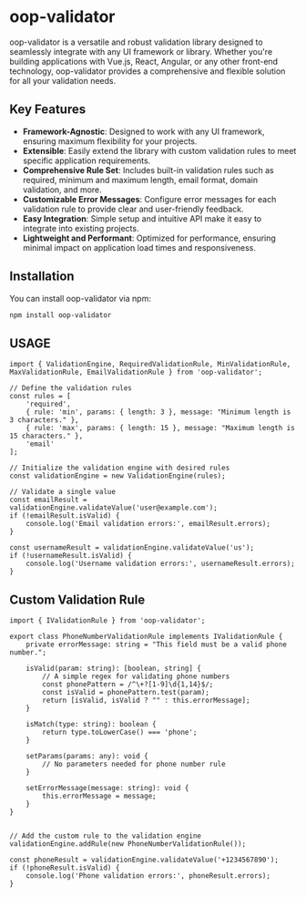 # oop-validator

oop-validator is a versatile and robust validation library designed to seamlessly integrate with any UI framework or library. Whether you're building applications with Vue.js, React, Angular, or any other front-end technology, oop-validator provides a comprehensive and flexible solution for all your validation needs.

## Key Features

- **Framework-Agnostic**: Designed to work with any UI framework, ensuring maximum flexibility for your projects.
- **Extensible**: Easily extend the library with custom validation rules to meet specific application requirements.
- **Comprehensive Rule Set**: Includes built-in validation rules such as required, minimum and maximum length, email format, domain validation, and more.
- **Customizable Error Messages**: Configure error messages for each validation rule to provide clear and user-friendly feedback.
- **Easy Integration**: Simple setup and intuitive API make it easy to integrate into existing projects.
- **Lightweight and Performant**: Optimized for performance, ensuring minimal impact on application load times and responsiveness.

## Installation

You can install oop-validator via npm:

```sh
npm install oop-validator
```
## USAGE

```
import { ValidationEngine, RequiredValidationRule, MinValidationRule, MaxValidationRule, EmailValidationRule } from 'oop-validator';

// Define the validation rules
const rules = [
    'required',
    { rule: 'min', params: { length: 3 }, message: "Minimum length is 3 characters." },
    { rule: 'max', params: { length: 15 }, message: "Maximum length is 15 characters." },
    'email'
];

// Initialize the validation engine with desired rules
const validationEngine = new ValidationEngine(rules);

// Validate a single value
const emailResult = validationEngine.validateValue('user@example.com');
if (!emailResult.isValid) {
    console.log('Email validation errors:', emailResult.errors);
}

const usernameResult = validationEngine.validateValue('us');
if (!usernameResult.isValid) {
    console.log('Username validation errors:', usernameResult.errors);
}
```

## Custom Validation Rule

```
import { IValidationRule } from 'oop-validator';

export class PhoneNumberValidationRule implements IValidationRule {
    private errorMessage: string = "This field must be a valid phone number.";

    isValid(param: string): [boolean, string] {
        // A simple regex for validating phone numbers
        const phonePattern = /^\+?[1-9]\d{1,14}$/;
        const isValid = phonePattern.test(param);
        return [isValid, isValid ? "" : this.errorMessage];
    }

    isMatch(type: string): boolean {
        return type.toLowerCase() === 'phone';
    }

    setParams(params: any): void {
        // No parameters needed for phone number rule
    }

    setErrorMessage(message: string): void {
        this.errorMessage = message;
    }
}


// Add the custom rule to the validation engine
validationEngine.addRule(new PhoneNumberValidationRule());

const phoneResult = validationEngine.validateValue('+1234567890');
if (!phoneResult.isValid) {
    console.log('Phone validation errors:', phoneResult.errors);
}
```
